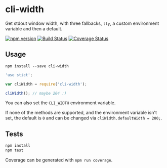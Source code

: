 cli-width
=========

Get stdout window width, with three fallbacks, `tty`, a custom environment variable and then a default.

[![npm version](https://badge.fury.io/js/cli-width.svg)](http://badge.fury.io/js/cli-width)
[![Build Status](https://travis-ci.org/knownasilya/cli-width.svg)](https://travis-ci.org/knownasilya/cli-width)
[![Coverage Status](https://coveralls.io/repos/knownasilya/cli-width/badge.svg?branch=master&service=github)](https://coveralls.io/github/knownasilya/cli-width?branch=master)

## Usage

```
npm install --save cli-width
```

```js
'use stict';

var cliWidth = require('cli-width');

cliWidth(); // maybe 204 :)
```

You can also set the `CLI_WIDTH` environment variable.

If none of the methods are supported, and the environment variable isn't set,
the default is `0` and can be changed via `cliWidth.defaultWidth = 200;`.

## Tests

```bash
npm install
npm test
```

Coverage can be generated with `npm run coverage`.
